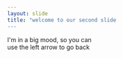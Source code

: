 ```yaml
---
layout: slide
title: "welcome to our second slide 
---
```

I'm in a big mood, so you can  
use the left arrow to go back
